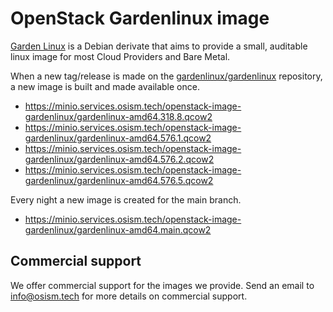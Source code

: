 # OpenStack Gardenlinux image

[Garden Linux](https://github.com/gardenlinux/gardenlinux) is a Debian derivate that
aims to provide a small, auditable linux image for most Cloud Providers and Bare Metal.

When a new tag/release is made on the [gardenlinux/gardenlinux](https://github.com/gardenlinux/gardenlinux)
repository, a new image is built and made available once.

* https://minio.services.osism.tech/openstack-image-gardenlinux/gardenlinux-amd64.318.8.qcow2
* https://minio.services.osism.tech/openstack-image-gardenlinux/gardenlinux-amd64.576.1.qcow2
* https://minio.services.osism.tech/openstack-image-gardenlinux/gardenlinux-amd64.576.2.qcow2
* https://minio.services.osism.tech/openstack-image-gardenlinux/gardenlinux-amd64.576.5.qcow2

Every night a new image is created for the main branch.

* https://minio.services.osism.tech/openstack-image-gardenlinux/gardenlinux-amd64.main.qcow2

## Commercial support

We offer commercial support for the images we provide. Send an email to
[info@osism.tech](mailto:info@osism.tech) for more details on commercial support.

